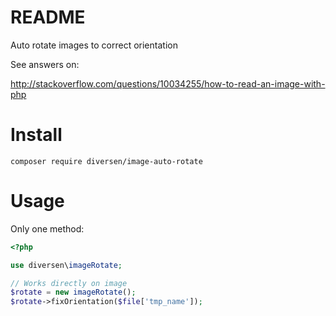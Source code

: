 # README

Auto rotate images to correct orientation

See answers on: 

http://stackoverflow.com/questions/10034255/how-to-read-an-image-with-php

# Install

    composer require diversen/image-auto-rotate

# Usage

Only one method: 

~~~php
<?php

use diversen\imageRotate;

// Works directly on image
$rotate = new imageRotate();
$rotate->fixOrientation($file['tmp_name']);
~~~

